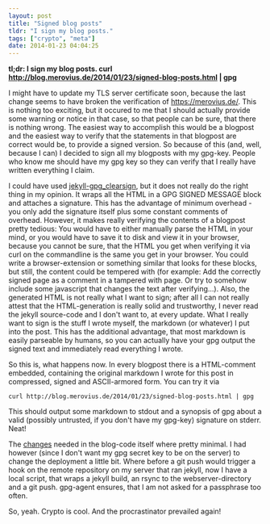 ```yaml
---
layout: post
title: "Signed blog posts"
tldr: "I sign my blog posts."
tags: ["crypto", "meta"]
date: 2014-01-23 04:04:25
---
```


**tl;dr: I sign my blog posts. curl
http://blog.merovius.de/2014/01/23/signed-blog-posts.html | gpg**

I might have to update my TLS server certificate soon, because the last change
seems to have broken the verification of https://merovius.de/. This is nothing
too exciting, but it occured to me that I should actually provide some warning
or notice in that case, so that people can be sure, that there is nothing
wrong. The easiest way to accomplish this would be a blogpost and the easiest
way to verify that the statements in that blogpost are correct would be, to
provide a signed version. So because of this (and, well, because I can) I
decided to sign all my blogposts with my gpg-key. People who know me should
have my gpg key so they can verify that I really have written everything I
claim.

I could have used
[jekyll-gpg_clearsign](https://github.com/kormoc/jekyll-gpg_clearsign), but it
does not really do the right thing in my opinion. It wraps all the HTML in a
GPG SIGNED MESSAGE block and attaches a signature. This has the advantage of
minimum overhead - you only add the signature itself plus some constant
comments of overhead. However, it makes really verifying the contents of a
blogpost pretty tedious: You would have to either manually parse the HTML in
your mind, or you would have to save it to disk and view it in your browser,
because you cannot be sure, that the HTML you get when verifying it via curl on
the commandline is the same you get in your browser. You could write a
browser-extension or something similar that looks for these blocks, but still,
the content could be tempered with (for example: Add the correctly signed page
as a comment in a tampered with page. Or try to somehow include some javascript
that changes the text after verifying…). Also, the generated HTML is not really
what I want to sign; after all I can not really attest that the HTML-generation
is really solid and trustworthy, I never read the jekyll source-code and I
don't want to, at every update. What I really want to sign is the stuff I wrote
myself, the markdown (or whatever) I put into the post. This has the additional
advantage, that most markdown is easily parseable by humans, so you can
actually have your gpg output the signed text and immediately read everything I
wrote.

So this is, what happens now. In every blogpost there is a HTML-comment
embedded, containing the original markdown I wrote for this post in compressed,
signed and ASCII-armored form. You can try it via

	curl http://blog.merovius.de/2014/01/23/signed-blog-posts.html | gpg

This should output some markdown to stdout and a synopsis of gpg about a valid
(possibly untrusted, if you don't have my gpg-key) signature on stderr. Neat!

The [changes](http://git.merovius.de/blog/commit/?id=dd005159f9fb25ebc8ef789608a609bcb65fc62c)
needed in the blog-code itself where pretty minimal. I had however (since I
don't want my gpg secret key to be on the server) to change the deployment a
little bit. Where before a git push would trigger a hook on the remote
repository on my server that ran jekyll, now I have a local script, that wraps
a jekyll build, an rsync to the webserver-directory and a git push. gpg-agent
ensures, that I am not asked for a passphrase too often.

So, yeah. Crypto is cool. And the procrastinator prevailed again!

